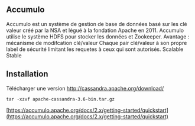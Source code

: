 
## Accumulo
 Accumulo est un système de gestion de base de données basé sur les clé valeur créé par la NSA et légué à la fondation Apache en 2011.
 Accumulo utilise le système HDFS pour stocker les données et Zookeeper.
 Avantage :
 mécanisme de modifcation clé/valeur 
 Chaque pair clé/valeur à son propre label de sécurité limitant les requetes à ceux qui sont autorisés.
 Scalable
 Stable
 ## Installation
Télécharger une version http://cassandra.apache.org/download/

    tar -xzvf apache-cassandra-3.6-bin.tar.gz

 
[https://accumulo.apache.org/docs/2.x/getting-started/quickstart](https://accumulo.apache.org/docs/2.x/getting-started/quickstart)
<!--stackedit_data:
eyJoaXN0b3J5IjpbMTYwNzczMzExOCwtNjA2NjA1Nzk5XX0=
-->